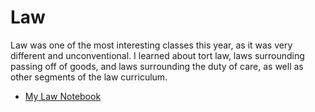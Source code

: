 <html>
<h1>Law</h1>
<body>
  <p>Law was one of the most interesting classes this year, as it was very different and unconventional. I learned about tort law, laws surrounding passing off of goods, and laws surrounding the duty of care, as well as other segments of the law curriculum.</p>
  <ul><li><a href = "/pictures/SCN_0003.pdf" target = "_blank">My Law Notebook</a></li></ul>
</body>
</html>
